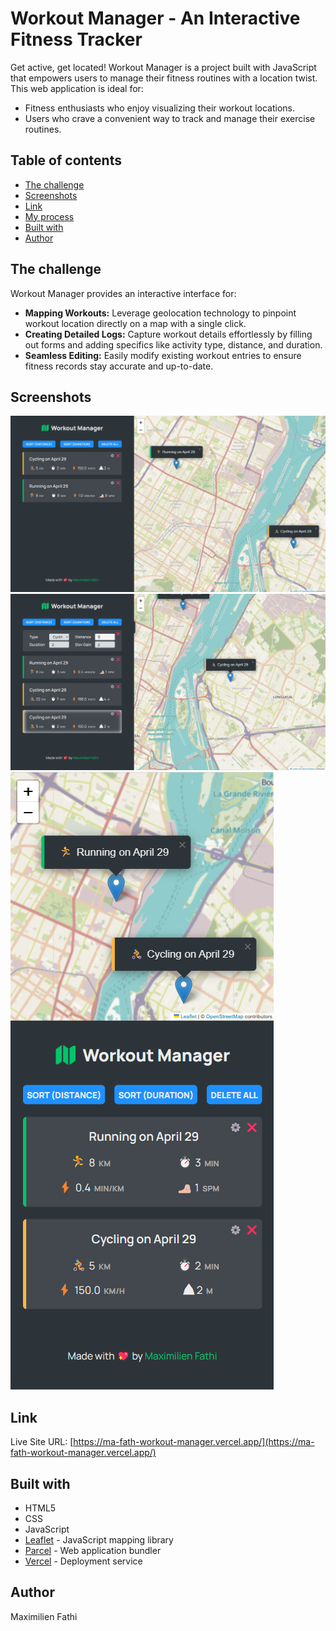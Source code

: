 # Workout Manager - An Interactive Fitness Tracker

Get active, get located! Workout Manager is a project built with JavaScript that empowers users to
manage their fitness routines with a location twist. This web application is ideal for:

- Fitness enthusiasts who enjoy visualizing their workout locations.
- Users who crave a convenient way to track and manage their exercise routines.

## Table of contents

- [The challenge](#the-challenge)
- [Screenshots](#screenshots)
- [Link](#link)
- [My process](#my-process)
- [Built with](#built-with)
- [Author](#author)

## The challenge

Workout Manager provides an interactive interface for:

- **Mapping Workouts:** Leverage geolocation technology to pinpoint workout location directly on a map with a
  single click.
- **Creating Detailed Logs:** Capture workout details effortlessly by filling out forms and adding specifics like
  activity type, distance, and duration.
- **Seamless Editing:** Easily modify existing workout entries to ensure fitness records stay accurate and
  up-to-date.

## Screenshots

![Image of the main window](/public/images/README_main_window.png)  
![Image of the workout edit mode](/public/images/README_workout_edit.png)  
![Image of the app in mobile form](/public/images/README_responsive_design.png)

## Link

Live Site URL: [https://ma-fath-workout-manager.vercel.app/](https://ma-fath-workout-manager.vercel.app/)

## Built with

- HTML5
- CSS
- JavaScript
- [Leaflet](https://leafletjs.com/) - JavaScript mapping library
- [Parcel](https://parceljs.org/) - Web application bundler
- [Vercel](https://vercel.com/) - Deployment service

## Author

Maximilien Fathi
